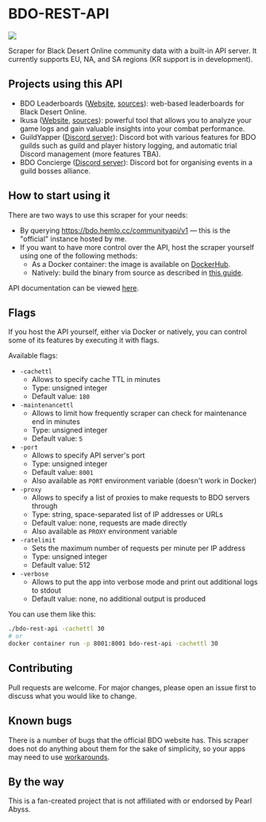 # BDO-REST-API
[![](https://img.shields.io/discord/1268281405536866437?logo=discord)](https://discord.gg/VUaEmBVKjG)

Scraper for Black Desert Online community data with a built-in API server. It currently supports EU, NA, and SA regions (KR support is in development).

## Projects using this API
- BDO Leaderboards ([Website](https://bdo.hemlo.cc/leaderboards), [sources](https://github.com/man90es/BDO-Leaderboards)): web-based leaderboards for Black Desert Online.
- Ikusa ([Website](https://ikusa.site), [sources](https://github.com/sch-28/ikusa_api)): powerful tool that allows you to analyze your game logs and gain valuable insights into your combat performance.
- GuildYapper ([Discord server](https://discord.gg/x2nKYuu2Z2)): Discord bot with various features for BDO guilds such as guild and player history logging, and automatic trial Discord management (more features TBA).
- BDO Concierge ([Discord server](https://discord.gg/735bYrQWKr)): Discord bot for organising events in a guild bosses alliance.

## How to start using it
There are two ways to use this scraper for your needs:
* By querying https://bdo.hemlo.cc/communityapi/v1 — this is the "official" instance hosted by me.
* If you want to have more control over the API, host the scraper yourself using one of the following methods:
  - As a Docker container: the image is available on [DockerHub](https://hub.docker.com/r/man90/bdo-rest-api).
  - Natively: build the binary from source as described in [this guide](docs/buildingFromSource.md).

API documentation can be viewed [here](https://man90es.github.io/BDO-REST-API/).

## Flags
If you host the API yourself, either via Docker or natively, you can control some of its features by executing it with flags.

Available flags:
- `-cachettl`
	- Allows to specify cache TTL in minutes
	- Type: unsigned integer
	- Default value: `180`
- `-maintenancettl`
	- Allows to limit how frequently scraper can check for maintenance end in minutes
	- Type: unsigned integer
	- Default value: `5`
- `-port`
	- Allows to specify API server's port
	- Type: unsigned integer
	- Default value: `8001`
	- Also available as `PORT` environment variable (doesn't work in Docker)
- `-proxy`
	- Allows to specify a list of proxies to make requests to BDO servers through
	- Type: string, space-separated list of IP addresses or URLs
	- Default value: none, requests are made directly
	- Also available as `PROXY` environment variable
- `-ratelimit`
	- Sets the maximum number of requests per minute per IP address
	- Type: unsigned integer
	- Default value: 512
- `-verbose`
	- Allows to put the app into verbose mode and print out additional logs to stdout
	- Default value: none, no additional output is produced

You can use them like this:
```bash
./bdo-rest-api -cachettl 30
# or
docker container run -p 8001:8001 bdo-rest-api -cachettl 30
```

## Contributing
Pull requests are welcome. For major changes, please open an issue first to discuss what you would like to change.

## Known bugs
There is a number of bugs that the official BDO website has. This scraper does not do anything about them for the sake of simplicity, so your apps may need to use [workarounds](docs/brokenStuff.md).

## By the way
This is a fan-created project that is not affiliated with or endorsed by Pearl Abyss.
